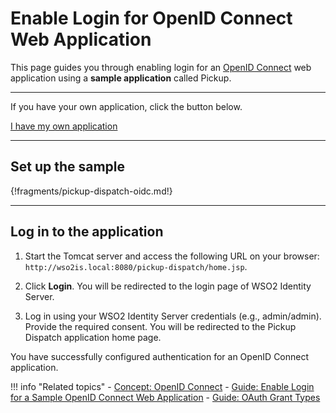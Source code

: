 # Enable Login for OpenID Connect Web Application

This page guides you through enabling login for an [OpenID Connect](../../../references/concepts/authentication/intro-oidc) web application using a **sample application** called Pickup. 

----
If you have your own application, click the button below.

<a class="samplebtn_a" href="../../guides/login/webapp-oidc"   rel="nofollow noopener">I have my own application</a>

----

## Set up the sample

{!fragments/pickup-dispatch-oidc.md!}

----

## Log in to the application

1. Start the Tomcat server and access the following URL on your browser: `http://wso2is.local:8080/pickup-dispatch/home.jsp`.

2. Click **Login**. You will be redirected to the login page of WSO2 Identity Server. 

3. Log in using your WSO2 Identity Server credentials (e.g., admin/admin). Provide the required consent. You will be redirected to the Pickup Dispatch application home page.

You have successfully configured authentication for an OpenID Connect application.


!!! info "Related topics"
    - [Concept: OpenID Connect](../../../references/concepts/authentication/intro-oidc)
    - [Guide: Enable Login for a Sample OpenID Connect Web Application](../../../guides/login/webapp-oidc)
    - [Guide: OAuth Grant Types](../../../guides/access-delegation/oauth-grant-types)





